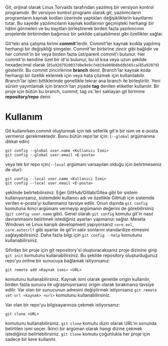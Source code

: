 Git, orijinal olarak Linus Torvalds tarafından yazılmış bir versiyon kontrol programıdır. Bir versiyon kontrol programı olarak git, yazılımcıların programların kaynak kodları üzerinde yaptıkları değişikliklerin kayıtlarını tutar. Bu sayede yazılımcıların kaynak kodlarının geçmişteki herhangi bir hâlini görmeleri ve bu kayıtları birleştirerek birden fazla yazılımcının projelerde birbirinden bağımsız bir şekilde çalışabilmesi gibi özellikler sağlar.

Git'teki ana çalışma birimi **commit**'lerdir. Commit'ler kaynak kodda yapılmış herhangi bir değişikliği simgeler. Commit'ler birbirine zincir gibi bağlıdır ve her commit'in bir veya birden fazla üst/parent commit'i bulunur. Her commit'in kendine özel bir id'si bulunur, bu id kısa veya uzun şekilde hexadecimal olarak (`85a9207920037d0e9e9cfe019a909b8bddb565ca`/`85a92079`) gösterilir. Bu commit zincirlerine **branch** denir. Branch'lar kaynak koda herhangi bir özellik eklemek için veya hata çözmek için kullanılabilir. Branch'lar işleri bittiklerinde genellikle tekrar ana branch ile birleştirilir. Yeni sürüm yayımlamak için branch'tan ziyade **tag** denilen etiketler kullanılır. Bir proje için bütün bu branch, commit, tag vs.'leri saklayan git birimine **repository/repo** denir.

# Kullanım

Git kullanırken commit oluşturmak için tek seferlik git'e bir isim ve e-posta vermeniz gerekmektedir. Bunu bütün repo'lar için: (`--global` argümanına dikkat edin)

```
git config --global user.name <Kullanıcı İsmi>
git config --global user.email <E-posta>
```

veya tek bir repo için(`--local` argümanı varsayılan olduğu için belirtmeseniz de olur):

```
git config --local user.name <Kullanıcı İsmi>
git config --local user.email <E-posta>
```

şeklinde belirtebilirsiniz. Eğer GitHub/Gitlab/Gitea gibi bir sistem kullanıyorsanız, sistemdeki kullanıcı adı ve özellikle GitHub için sistemde verilen e-posta'yı kullanmanız tavsiye edilir. Onun dışında `git config` komutuna ikinci argümanı vermeyip argümanın değerini de görebilirsiniz (`git config user.name` gibi). Genel olarak `git config` komutu git'in nasıl davranmasını belirtmek istediğiniz ayarları yapmanızı sağlar. Mesela Windows ve Linux karışık development yapıyorsanız `core.eol`, `core.autocrlf` gibi ayarlar ile git'in satır sonlarını standardize etmesini sağlayabilirsiniz. Daha fazla bilgi için `git config --help` komutunu kullanabilirsiniz.

Sıfırdan bir proje için git repository'si oluşturacaksanız proje dizinine girip `git init` komutunu kullanabilirsiniz. Bu şekilde repository oluşturduğunuz repo'yu online bir sunucuya bağlamak istiyorsanız:

```
git remote add <Kaynak ismi> <URL>
```

komutunu kullanabilirsiniz. Kaynak ismi olarak genelde origin kullanılır, birden fazla sunucu ile uğraşmıyorsanız origin olarak bırakmanız tavsiye edilir. Var olan bir sunucunun adresini değiştirmek istiyorsanız `git remote set-url <kaynak> <url>` komutunu kullanabilirsiniz.

Var olan bir repo'yu bilgisayarınıza çekmek istiyorsanız:

```
git clone <URL>
```

komutunu kullanabilirsiniz. `git clone` komutu dizin olarak URL'in sonunda belirtilen ismi seçer. İkinci bir argüman olarak hangi dizine çekmek istediğinizi belirtebilirsiniz. `git clone` komutu çoğunlukla her proje için sadece bir kere kullanılır.
